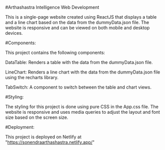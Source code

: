 #Arthashastra Intelligence Web Development

This is a single-page website created using ReactJS that displays a table and a line chart based on the data from the dummyData.json file. The website is responsive and can be viewed on both mobile and desktop devices.

#Components:

This project contains the following components:

DataTable: Renders a table with the data from the dummyData.json file.

LineChart: Renders a line chart with the data from the dummyData.json file using the recharts library.

TabSwitch: A component to switch between the table and chart views.

#Styling:

The styling for this project is done using pure CSS in the App.css file. The website is responsive and uses media queries to adjust the layout and font size based on the screen size.

#Deployment:

This project is deployed on Netlify at "https://sonendraarthashastra.netlify.app/"

